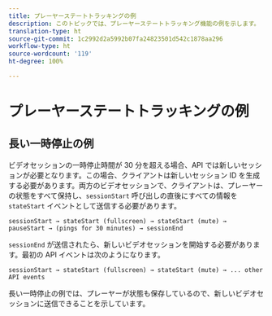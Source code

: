 ```yaml
---
title: プレーヤーステートトラッキングの例
description: このトピックでは、プレーヤーステートトラッキング機能の例を示します。
translation-type: ht
source-git-commit: 1c2992d2a5992b07fa24823501d542c1878aa296
workflow-type: ht
source-wordcount: '119'
ht-degree: 100%

---
```



# プレーヤーステートトラッキングの例


## 長い一時停止の例

ビデオセッションの一時停止時間が 30 分を超える場合、API では新しいセッションが必要となります。この場合、クライアントは新しいセッション ID を生成する必要があります。両方のビデオセッションで、クライアントは、プレーヤーの状態をすべて保持し、`sessionStart` 呼び出しの直後にすべての情報を `stateStart` イベントとして送信する必要があります。

`sessionStart → stateStart (fullscreen) → stateStart (mute) → pauseStart → (pings for 30 minutes) → sessionEnd
`

`sessionEnd` が送信されたら、新しいビデオセッションを開始する必要があります。最初の API イベントは次のようになります。

`sessionStart → stateStart (fullscreen) → stateStart (mute) → ... other API events`

長い一時停止の例では、プレーヤーが状態も保存しているので、新しいビデオセッションに送信できることを示しています。
